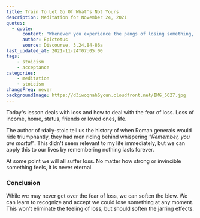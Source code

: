 ```yaml
---
title: Train To Let Go Of What's Not Yours
description: Meditation for November 24, 2021
quotes: 
  - quote:
      content: "Whenever you experience the pangs of losing something, don't treat it like a part of yourself but as a breakable glass, so when it falls you will remember that and won't be troubled. So too, whenever you kiss your child, sibling, or friend, don't layer on top of the experience all the things you might wish, but hold them back and stop them, just as those who ride behind triumphant generals remind them they are mortal. In the same way, remind yourself that your precious one isn't one of your possessions, but something given for now, not forever…"
      author: Epictetus
      source: Discourse, 3.24.84-86a
last_updated_at: 2021-11-24T07:05:00
tags:
    - stoicism
    - acceptance
categories:
    - meditation
    - stoicism
changeFreq: never
backgroundImage: https://d3iwoqnah6ycun.cloudfront.net/IMG_5627.jpg
---
```


Today's lesson deals with loss and how to deal with the fear of loss. Loss of income, home, status, friends or loved 
ones, life. 

The author of :daily-stoic tell us the history of when Roman generals would ride triumphantly, they had men riding 
behind whispering *"Remember, you are mortal"*. This didn't seem relevant to my life immediately, but we can apply this 
to our lives by remembering nothing lasts forever.

At some point we will all suffer loss. No matter how strong or invincible something feels, it is never eternal.

### Conclusion 

While we may never get over the fear of loss, we can soften the blow. We can learn to  recognize and accept we could 
lose something at any moment. This won't eliminate the feeling of loss, but should soften the jarring effects.
